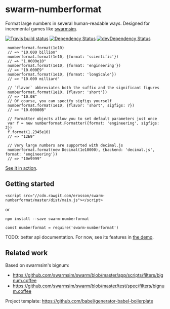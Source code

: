 # swarm-numberformat

Format large numbers in several human-readable ways. Designed for incremental games like [swarmsim](https://swarmsim.github.io).

[![Travis build status](http://img.shields.io/travis/erosson/swarm-numberformat.svg?style=flat)](https://travis-ci.org/erosson/swarm-numberformat)
[![Dependency Status](https://david-dm.org/erosson/swarm-numberformat.svg)](https://david-dm.org/erosson/swarm-numberformat)
[![devDependency Status](https://david-dm.org/erosson/swarm-numberformat/dev-status.svg)](https://david-dm.org/erosson/swarm-numberformat#info=devDependencies)

     numberformat.format(1e10)
     // => "10.000 billion"
     numberformat.format(1e10, {format: 'scientific'})
     // => "1.0000e10"
     numberformat.format(1e10, {format: 'engineering'})
     // => "10.000E9"
     numberformat.format(1e10, {format: 'longScale'})
     // => "10.000 milliard"
     
     // `flavor` abbreviates both the suffix and the significant figures
     numberformat.format(1e10, {flavor: 'short'})
     // => "10.0B"
     // Of course, you can specify sigfigs yourself
     numberformat.format(1e10, {flavor: 'short', sigfigs: 7})
     // => "10.00000B"
     
     // Formatter objects allow you to set default parameters just once
     var f = new numberformat.Formatter({format: 'engineering', sigfigs: 2})
     f.format(1.2345e10)
     // => "12E9"
     
     // Very large numbers are supported with decimal.js
     numberformat.format(new Decimal(1e10000), {backend: 'decimal.js', format: 'engineering'})
     // => "10e9999"

[See it in action](https://jsbin.com/zadepad/edit?html,output).

## Getting started

    <script src="//cdn.rawgit.com/erosson/swarm-numberformat/master/dist/main.js"></script>

or

    npm install --save swarm-numberformat

    const numberformat = require('swarm-numberformat')

TODO: better api documentation. For now, see its features in [the demo](https://jsbin.com/zadepad/edit?html,output).

## Related work

Based on swarmsim's bignum:
* https://github.com/swarmsim/swarm/blob/master/app/scripts/filters/bignum.coffee
* https://github.com/swarmsim/swarm/blob/master/test/spec/filters/bignum.coffee

Project template: https://github.com/babel/generator-babel-boilerplate
